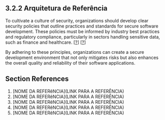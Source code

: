 ## 3.2.2 Arquitetura de Referência <!-- INCOMPLETO E INCONSISTENTE -->

To cultivate a culture of security, organizations should develop clear security policies that outline practices and standards for secure software development. These policies must be informed by industry best practices and regulatory compliance, particularly in sectors handling sensitive data, such as finance and healthcare. [[?](#ref-?)] [[?](#ref-?)]

By adhering to these principles, organizations can create a secure development environment that not only mitigates risks but also enhances the overall quality and reliability of their software applications.

## Section References

1. <a name="ref-?"></a>[NOME DA REFERêNCIA](LINK PARA A REFERÊNCIA) <!-- REF-? -->
2. <a name="ref-?"></a>[NOME DA REFERêNCIA](LINK PARA A REFERÊNCIA) <!-- REF-? -->
3. <a name="ref-?"></a>[NOME DA REFERêNCIA](LINK PARA A REFERÊNCIA) <!-- REF-? -->
4. <a name="ref-?"></a>[NOME DA REFERêNCIA](LINK PARA A REFERÊNCIA) <!-- REF-? -->
5. <a name="ref-?"></a>[NOME DA REFERêNCIA](LINK PARA A REFERÊNCIA) <!-- REF-? -->